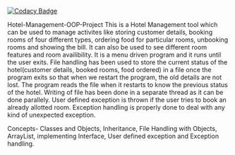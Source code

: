 
[![Codacy Badge](https://api.codacy.com/project/badge/Grade/7e2d4ee93638451ba65512baaac23a32)](https://app.codacy.com/gh/rohit24rai/M2_M3_JAVA_Hotel_Management?utm_source=github.com&utm_medium=referral&utm_content=rohit24rai/M2_M3_JAVA_Hotel_Management&utm_campaign=Badge_Grade_Settings)

Hotel-Management-OOP-Project
This is a Hotel Management tool which can be used to manage activites like storing customer details, booking rooms of four different types, ordering food for particular rooms, unbooking rooms and showing the bill. It can also be used to see different room features and room availibility. It is a menu driven program and it runs until the user exits. File handling has been used to store the current status of the hotel(customer details, booked rooms, food ordered) in a file once the program exits so that when we restart the program, the old details are not lost. The program reads the file when it restarts to know the previous status of the hotel. Writing of file has been done in a separate thread as it can be done parallely. User defined exception is thrown if the user tries to book an already allotted room. Exception handling is properly done to deal with any kind of unexpected exception.

Concepts-
Classes and Objects, Inheritance, File Handling with Objects, ArrayList, implementing Interface, User defined exception and Exception handling.


